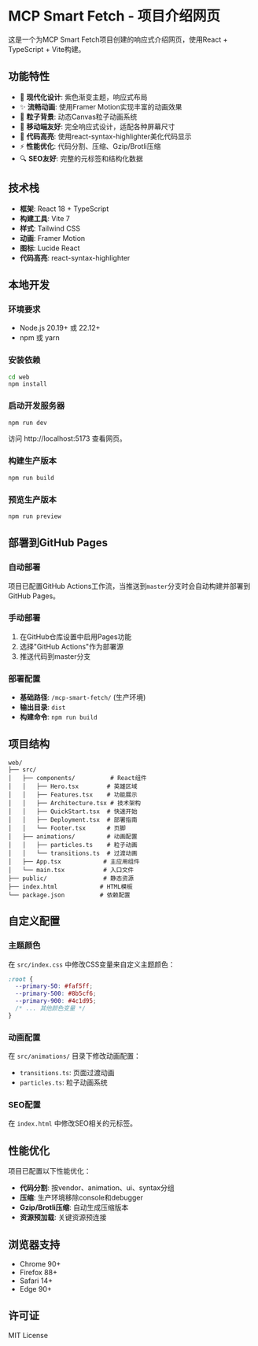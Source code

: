 # MCP Smart Fetch - 项目介绍网页

这是一个为MCP Smart Fetch项目创建的响应式介绍网页，使用React + TypeScript + Vite构建。

## 功能特性

- 🎨 **现代化设计**: 紫色渐变主题，响应式布局
- ✨ **流畅动画**: 使用Framer Motion实现丰富的动画效果
- 🌟 **粒子背景**: 动态Canvas粒子动画系统
- 📱 **移动端友好**: 完全响应式设计，适配各种屏幕尺寸
- 🎯 **代码高亮**: 使用react-syntax-highlighter美化代码显示
- ⚡ **性能优化**: 代码分割、压缩、Gzip/Brotli压缩
- 🔍 **SEO友好**: 完整的元标签和结构化数据

## 技术栈

- **框架**: React 18 + TypeScript
- **构建工具**: Vite 7
- **样式**: Tailwind CSS
- **动画**: Framer Motion
- **图标**: Lucide React
- **代码高亮**: react-syntax-highlighter

## 本地开发

### 环境要求

- Node.js 20.19+ 或 22.12+
- npm 或 yarn

### 安装依赖

```bash
cd web
npm install
```

### 启动开发服务器

```bash
npm run dev
```

访问 http://localhost:5173 查看网页。

### 构建生产版本

```bash
npm run build
```

### 预览生产版本

```bash
npm run preview
```

## 部署到GitHub Pages

### 自动部署

项目已配置GitHub Actions工作流，当推送到`master`分支时会自动构建并部署到GitHub Pages。

### 手动部署

1. 在GitHub仓库设置中启用Pages功能
2. 选择"GitHub Actions"作为部署源
3. 推送代码到master分支

### 部署配置

- **基础路径**: `/mcp-smart-fetch/` (生产环境)
- **输出目录**: `dist`
- **构建命令**: `npm run build`

## 项目结构

```
web/
├── src/
│   ├── components/          # React组件
│   │   ├── Hero.tsx        # 英雄区域
│   │   ├── Features.tsx    # 功能展示
│   │   ├── Architecture.tsx # 技术架构
│   │   ├── QuickStart.tsx  # 快速开始
│   │   ├── Deployment.tsx  # 部署指南
│   │   └── Footer.tsx      # 页脚
│   ├── animations/         # 动画配置
│   │   ├── particles.ts    # 粒子动画
│   │   └── transitions.ts  # 过渡动画
│   ├── App.tsx            # 主应用组件
│   └── main.tsx           # 入口文件
├── public/                # 静态资源
├── index.html            # HTML模板
└── package.json          # 依赖配置
```

## 自定义配置

### 主题颜色

在 `src/index.css` 中修改CSS变量来自定义主题颜色：

```css
:root {
  --primary-50: #faf5ff;
  --primary-500: #8b5cf6;
  --primary-900: #4c1d95;
  /* ... 其他颜色变量 */
}
```

### 动画配置

在 `src/animations/` 目录下修改动画配置：

- `transitions.ts`: 页面过渡动画
- `particles.ts`: 粒子动画系统

### SEO配置

在 `index.html` 中修改SEO相关的元标签。

## 性能优化

项目已配置以下性能优化：

- **代码分割**: 按vendor、animation、ui、syntax分组
- **压缩**: 生产环境移除console和debugger
- **Gzip/Brotli压缩**: 自动生成压缩版本
- **资源预加载**: 关键资源预连接

## 浏览器支持

- Chrome 90+
- Firefox 88+
- Safari 14+
- Edge 90+

## 许可证

MIT License
